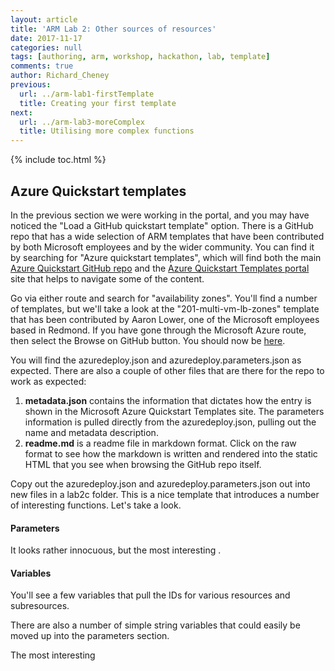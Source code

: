 ```yaml
---
layout: article
title: 'ARM Lab 2: Other sources of resources'
date: 2017-11-17
categories: null
tags: [authoring, arm, workshop, hackathon, lab, template]
comments: true
author: Richard_Cheney
previous:
  url: ../arm-lab1-firstTemplate
  title: Creating your first template
next:
  url: ../arm-lab3-moreComplex
  title: Utilising more complex functions 
---
```


{% include toc.html %}


## Azure Quickstart templates

In the previous section we were working in the portal, and you may have noticed the "Load a GitHub quickstart template" option.  There is a GitHub repo that has a wide selection of ARM templates that have been contributed by both Microsoft employees and by the wider community.  You can find it by searching for "Azure quickstart templates", which will find both the main [Azure Quickstart GitHub repo](https://github.com/Azure/azure-quickstart-templates) and the [Azure Quickstart Templates portal](https://azure.microsoft.com/en-gb/resources/templates/) site that helps to navigate some of the content.  

Go via either route and search for "availability zones".  You'll find a number of templates, but we'll take a look at the "201-multi-vm-lb-zones" template that has been contributed by Aaron Lower, one of the Microsoft employees based in Redmond.  If you have gone through the Microsoft Azure route, then select the  Browse on GitHub button.  You should now be [here](https://github.com/Azure/azure-quickstart-templates/tree/master/201-multi-vm-lb-zones).

You will find the azuredeploy.json and azuredeploy.parameters.json as expected.  There are also a couple of other files that are there for the repo to work as expected:

1. **metadata.json** contains the information that dictates how the entry is shown in the Microsoft Azure Quickstart Templates site.  The parameters information is pulled directly from the azuredeploy.json, pulling out the name and metadata description.
1. **readme.md** is a readme file in markdown format.  Click on the raw format to see how the markdown is written and rendered into the static HTML that you see when browsing the GitHub repo itself.

Copy out the azuredeploy.json and azuredeploy.parameters.json out into new files in a lab2c folder. This is a nice template that introduces a number of interesting functions.  Let's take a look.

#### Parameters

It looks rather innocuous, but the most interesting .  

#### Variables

You'll see a few variables that pull the IDs for various resources and subresources.  

There are also a number of simple string variables that could easily be moved up into the parameters section.

The most interesting 
